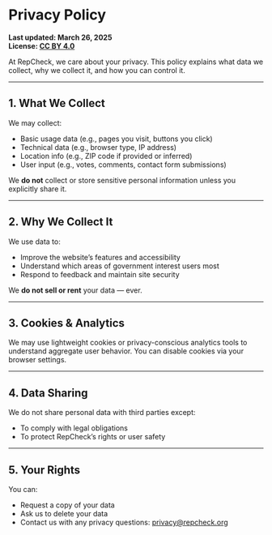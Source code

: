 # Privacy Policy

**Last updated: March 26, 2025**  
**License: [CC BY 4.0](https://creativecommons.org/licenses/by/4.0/)**

At RepCheck, we care about your privacy. This policy explains what data we collect, why we collect it, and how you can control it.

---

## 1. What We Collect

We may collect:

- Basic usage data (e.g., pages you visit, buttons you click)
- Technical data (e.g., browser type, IP address)
- Location info (e.g., ZIP code if provided or inferred)
- User input (e.g., votes, comments, contact form submissions)

We **do not** collect or store sensitive personal information unless you explicitly share it.

---

## 2. Why We Collect It

We use data to:

- Improve the website’s features and accessibility
- Understand which areas of government interest users most
- Respond to feedback and maintain site security

We **do not sell or rent** your data — ever.

---

## 3. Cookies & Analytics

We may use lightweight cookies or privacy-conscious analytics tools to understand aggregate user behavior. You can disable cookies via your browser settings.

---

## 4. Data Sharing

We do not share personal data with third parties except:

- To comply with legal obligations
- To protect RepCheck’s rights or user safety

---

## 5. Your Rights

You can:

- Request a copy of your data
- Ask us to delete your data
- Contact us with any privacy questions: [privacy@repcheck.org](mailto:privacy@repcheck.org)
